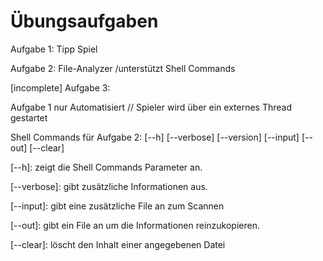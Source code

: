 # Übungsaufgaben

Aufgabe 1:
  Tipp Spiel

Aufgabe 2:
  File-Analyzer
      /unterstützt Shell Commands

[incomplete] Aufgabe 3:
  
  Aufgabe 1 nur Automatisiert // Spieler wird über ein externes Thread gestartet 
  
Shell Commands für Aufgabe 2:
[--h] [--verbose] [--version] [--input] [--out] [--clear]

[--h]: zeigt die Shell Commands Parameter an.

[--verbose]: gibt zusätzliche Informationen aus.

[--input]: gibt eine zusätzliche File an zum Scannen

[--out]: gibt ein File an um die Informationen reinzukopieren.

[--clear]: löscht den Inhalt einer angegebenen Datei

